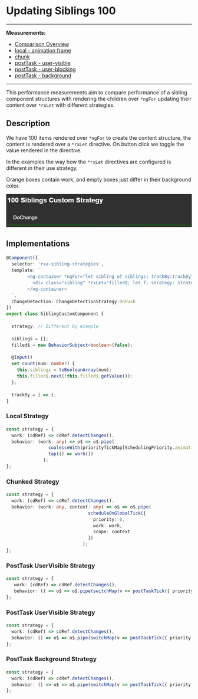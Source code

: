 # Updating Siblings 100

---

**Measurements:**
- [Comparison Overview](https://chromedevtools.github.io/timeline-viewer/?loadTimelineFromURL=https://raw.githubusercontent.com/rx-angular/rx-angular-perf-measures/main/updating-siblings--100/updating-siblings--100__local--animation-frame__template%401.0.0-beta.0.json?dl=0,https://raw.githubusercontent.com/rx-angular/rx-angular-perf-measures/main/updating-siblings--100/updating-siblings--100__chunked__template%401.0.0-beta.0.json?dl=0,https://raw.githubusercontent.com/rx-angular/rx-angular-perf-measures/main/updating-siblings--100/updating-siblings--100__postTask-user-visible__template%401.0.0-beta.0.json?dl=0,https://raw.githubusercontent.com/rx-angular/rx-angular-perf-measures/main/updating-siblings--100/updating-siblings--100__postTask-user-blocking__template%401.0.0-beta.0.json?dl=0,https://raw.githubusercontent.com/rx-angular/rx-angular-perf-measures/main/updating-siblings--100/updating-siblings--100__postTask-background__template%401.0.0-beta.0.json?dl=0)
- [local - animation frame](https://chromedevtools.github.io/timeline-viewer/?loadTimelineFromURL=https://raw.githubusercontent.com/rx-angular/rx-angular-perf-measures/main/updating-siblings--100/updating-siblings--100__local--animation-frame__template%401.0.0-beta.0.json?dl=0)
- [chunk](https://chromedevtools.github.io/timeline-viewer/?loadTimelineFromURL=https://raw.githubusercontent.com/rx-angular/rx-angular-perf-measures/main/updating-siblings--100/updating-siblings--100__chunked--animation-frame__template%401.0.0-beta.0.json?dl=0)
- [postTask - user-visible](https://chromedevtools.github.io/timeline-viewer/?loadTimelineFromURL=https://raw.githubusercontent.com/rx-angular/rx-angular-perf-measures/main/updating-siblings--100/updating-siblings--100__postTask-user-visible__template%401.0.0-beta.0.json?dl=0)
- [postTask - user-blocking](https://chromedevtools.github.io/timeline-viewer/?loadTimelineFromURL=https://raw.githubusercontent.com/rx-angular/rx-angular-perf-measures/main/updating-siblings--100/updating-siblings--100__postTask-user-blocking__template%401.0.0-beta.0.json?dl=0)
- [postTask - background](https://chromedevtools.github.io/timeline-viewer/?loadTimelineFromURL=https://raw.githubusercontent.com/rx-angular/rx-angular-perf-measures/main/updating-siblings--100/updating-siblings--100__postTask--user-visible__template%401.0.0-beta.0.json?dl=0)

---

This performance measurements aim to compare performance of a sibling component structures with rendering the children over `*ngFor` updating their content over `*rxLet` with different strategies.

## Description

We have 100 items rendered over `*ngFor` to create the content structure, the content is rendered over a `*rxLet`
 directive. On button click we toggle the value rendered in the directive.
 
In the examples the way how the `*rxLet` directives are configured is different in their use strategy.

Orange boxes contain work, and empty boxes just differ in their background color.

![Updating Siblings 100](https://raw.githubusercontent.com/rx-angular/rx-angular-perf-measures/main/updating-siblings--100/updating-siblings--100.png)

## Implementations

```typescript
@Component({
  selector: 'rxa-sibling-strategies',
  template: `
        <ng-container *ngFor="let sibling of siblings; trackBy:trackBy">
          <div class="sibling" *rxLet="filled$; let f; strategy: strategy >&nbsp;</div>
        </ng-container>
  `,
  changeDetection: ChangeDetectionStrategy.OnPush
})
export class SiblingCustomComponent {

  strategy; // Different by example

  siblings = [];
  filled$ = new BehaviorSubject<boolean>(false);

  @Input()
  set count(num: number) {
    this.siblings = toBooleanArray(num);
    this.filled$.next(!this.filled$.getValue());
  };

  trackBy = i => i;
}
```

### Local Strategy

```typescript
const strategy = {
  work: (cdRef) => cdRef.detectChanges(),
  behavior: (work: any) => o$ => o$.pipe(
                coalesceWith(priorityTickMap[SchedulingPriority.animationFrame]),
                tap(() => work())
              );
};
```

### Chunked Strategy

```typescript
const strategy = {
  work: (cdRef) => cdRef.detectChanges(),
  behavior: (work: any, context: any) => o$ => o$.pipe(
                               scheduleOnGlobalTick({
                                 priority: 0,
                                 work: work,
                                 scope: context
                               })
                             );
};
```

### PostTask UserVisible Strategy

```typescript
const strategy = {
   work: (cdRef) => cdRef.detectChanges(),
   behavior: () => o$ => o$.pipe(switchMap(v => postTaskTick({ priority: 'user-visible' }, work).pipe(mapTo(v))))
};
```

### PostTask UserVisible Strategy

```typescript
const strategy = {
  work: (cdRef) => cdRef.detectChanges(),
  behavior: () => o$ => o$.pipe(switchMap(v => postTaskTick({ priority: 'user-blocking' }, work).pipe(mapTo(v))))
};
```

### PostTask Background Strategy

```typescript
const strategy = {
  work: (cdRef) => cdRef.detectChanges(),
  behavior: () => o$ => o$.pipe(switchMap(v => postTaskTick({ priority: 'background' }, work).pipe(mapTo(v))));
};
```
